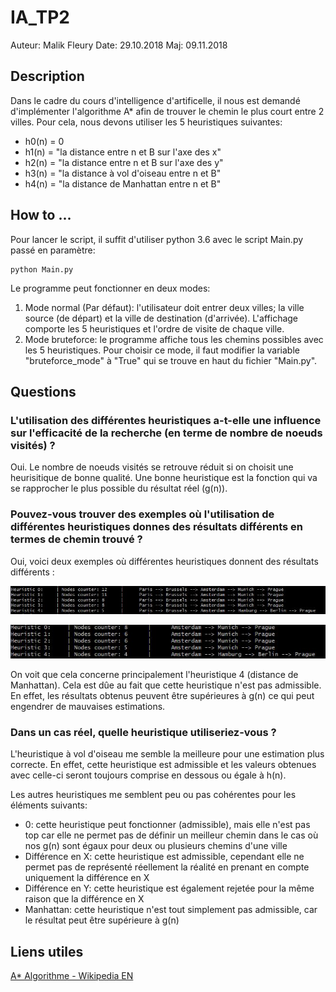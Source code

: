 # IA_TP2

Auteur: Malik Fleury
Date: 29.10.2018
Maj: 09.11.2018

## Description

Dans le cadre du cours d'intelligence d'artificelle, il nous est demandé d'implémenter l'algorithme A* afin de trouver le chemin le plus court entre 2 villes.
Pour cela, nous devons utiliser les 5 heuristiques suivantes:

- h0(n) = 0
- h1(n) = "la distance entre n et B sur l'axe des x"
- h2(n) = "la distance entre n et B sur l'axe des y"
- h3(n) = "la distance à vol d'oiseau entre n et B"
- h4(n) = "la distance de Manhattan entre n et B"

## How to ...

Pour lancer le script, il suffit d'utiliser python 3.6 avec le script Main.py passé en paramètre:

```
python Main.py
```

Le programme peut fonctionner en deux modes:

1. Mode normal (Par défaut): l'utilisateur doit entrer deux villes; la ville source (de départ) et la ville de destination (d'arrivée). L'affichage comporte les 5 heuristiques et l'ordre de visite de chaque ville.
2. Mode bruteforce: le programme affiche tous les chemins possibles avec les 5 heuristiques. Pour choisir ce mode, il faut modifier la variable "bruteforce_mode" à "True" qui se trouve en haut du fichier "Main.py".

## Questions

### L'utilisation des différentes heuristiques a-t-elle une influence sur l'efficacité de la recherche (en terme de nombre de noeuds visités) ?

Oui. Le nombre de noeuds visités se retrouve réduit si on choisit une heurisitique de bonne qualité. Une bonne heuristique est la fonction qui va se rapprocher le plus possible du résultat réel (g(n)).

### Pouvez-vous trouver des exemples où l'utilisation de différentes heuristiques donnes des résultats différents en termes de chemin trouvé ?

Oui, voici deux exemples où différentes heuristiques donnent des résultats différents :

![img1](./img1.jpg)

![img2](./img2.jpg)

On voit que cela concerne principalement l'heuristique 4 (distance de Manhattan). Cela est dûe au fait que cette heuristique n'est pas admissible. En effet, les résultats obtenus peuvent être supérieures à g(n) ce qui peut engendrer de mauvaises estimations.

### Dans un cas réel, quelle heuristique utiliseriez-vous ?

L'heuristique à vol d'oiseau me semble la meilleure pour une estimation plus correcte. En effet, cette heuristique est admissible et les valeurs obtenues avec celle-ci seront toujours comprise en dessous ou égale à h(n).

Les autres heuristiques me semblent peu ou pas cohérentes pour les éléments suivants:

- 0: cette heuristique peut fonctionner (admissible), mais elle n'est pas top car elle ne permet pas de définir un meilleur chemin dans le cas où nos g(n) sont égaux pour deux ou plusieurs chemins d'une ville
- Différence en X: cette heuristique est admissible, cependant elle ne permet pas de représenté réellement la réalité en prenant en compte uniquement la différence en X
- Différence en Y: cette heuristique est également rejetée pour la même raison que la différence en X
- Manhattan: cette heuristique n'est tout simplement pas admissible, car le résultat peut être supérieure à g(n)

## Liens utiles

[A* Algorithme - Wikipedia EN](https://en.wikipedia.org/wiki/A*_search_algorithm)
